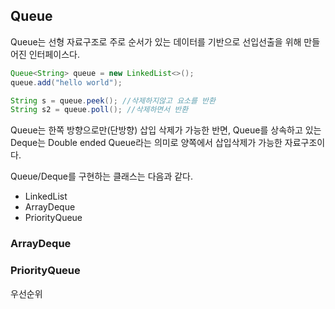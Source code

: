 ## Queue

Queue는 선형 자료구조로 주로 순서가 있는 데이터를 기반으로 선입선출을 위해 만들어진 인터페이스다. 

```java
Queue<String> queue = new LinkedList<>();
queue.add("hello world");

String s = queue.peek(); //삭제하지않고 요소를 반환
String s2 = queue.poll(); //삭제하면서 반환
```

Queue는 한쪽 방향으로만(단방향) 삽입 삭제가 가능한 반면, Queue를 상속하고 있는 Deque는 Double ended Queue라는 의미로 양쪽에서 삽입삭제가 가능한 자료구조이다.

Queue/Deque를 구현하는 클래스는 다음과 같다.

- LinkedList
- ArrayDeque
- PriorityQueue

### ArrayDeque

### PriorityQueue

우선순위 
   
